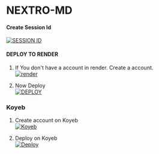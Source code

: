 # NEXTRO-MD


#### Create Session Id

<a href='https://octa-pair-axl-sparky.onrender.com' target="_blank"><img alt='SESSION ID' src='https://img.shields.io/badge/Session_id-100000?style=for-the-badge&logo=scan&logoColor=white&labelColor=black&color=black'/></a>

#### DEPLOY TO RENDER 

1. If You don't have a account in render. Create a account.
    <br>
<a href='https://dashboard.render.com/register' target="_blank"><img alt='render' src='https://img.shields.io/badge/-Create-black?style=for-the-badge&logo=render&logoColor=white'/></a>



2. Now Deploy
    <br>
<a href='https://dashboard.render.com/blueprint/new?repo=https://github.com/Axl-Sparky/NEXTRO-MD' target="_blank"><img alt='DEPLOY' src='https://img.shields.io/badge/-DEPLOY-black?style=for-the-badge&logo=render&logoColor=white'/></a>


### Koyeb
1. Create account on Koyeb
   <br>
<a href='https://koyeb.com' target="_blank"><img alt='Koyeb' src='https://img.shields.io/badge/-Create-black?style=for-the-badge&logo=koyeb&logoColor=white'/></a>

2. Deploy on Koyeb
   <br>
<a href='https://app.koyeb.com/services/deploy?type=git&repository=https://github.com/Axl-Sparky/NEXTRO-MD&branch=main&name=nextro-md&builder=dockerfile&env[SESSION_ID]=' target="_blank"><img alt='Deploy' src='https://img.shields.io/badge/-Deploy-black?style=for-the-badge&logo=koyeb&logoColor=white'/></a>

#
  

